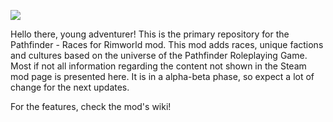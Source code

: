 ![](https://i.imgur.com/VjgEjIw.png)

Hello there, young adventurer! This is the primary repository for the Pathfinder - Races for Rimworld mod. This mod adds races, unique factions and cultures based on the universe of the Pathfinder Roleplaying Game. Most if not all information regarding the content not shown in the Steam mod page is presented here. It is in a alpha-beta phase, so expect a lot of change for the next updates.

For the features, check the mod's wiki!
